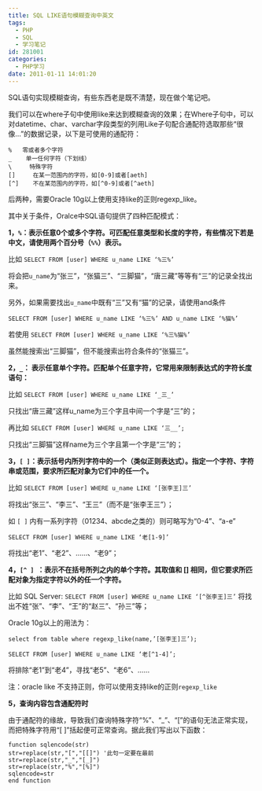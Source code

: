 ```yaml
---
title: SQL LIKE语句模糊查询中英文
tags:
  - PHP
  - SQL
  - 学习笔记
id: 281001
categories:
  - PHP学习
date: 2011-01-11 14:01:20
---
```



SQL语句实现模糊查询，有些东西老是既不清楚，现在做个笔记吧。

我们可以在where子句中使用like来达到模糊查询的效果；在Where子句中，可以对datetime、char、varchar字段类型的列用Like子句配合通配符选取那些“很像…”的数据记录，以下是可使用的通配符：

    %   零或者多个字符
    _    单一任何字符（下划线）
    \     特殊字符
    []     在某一范围内的字符，如[0-9]或者[aeth]  
    [^]    不在某范围内的字符，如[^0-9]或者[^aeth]

后两种，需要Oracle 10g以上使用支持like的正则regexp_like。

其中关于条件，Oralce中SQL语句提供了四种匹配模式：


**1，`%`：表示任意0个或多个字符。可匹配任意类型和长度的字符，有些情况下若是中文，请使用两个百分号（`%%`）表示。**

比如 `SELECT FROM [user] WHERE u_name LIKE ‘%三%’`

将会把`u_name`为“张三”，“张猫三”、“三脚猫”，“唐三藏”等等有“三”的记录全找出来。

另外，如果需要找出`u_name`中既有“三”又有“猫”的记录，请使用and条件

`SELECT FROM [user] WHERE u_name LIKE ‘%三%’ AND u_name LIKE ‘%猫%’`

若使用 `SELECT FROM [user] WHERE u_name LIKE ‘%三%猫%’`

虽然能搜索出“三脚猫”，但不能搜索出符合条件的“张猫三”。


**2，`_`： 表示任意单个字符。匹配单个任意字符，它常用来限制表达式的字符长度语句：**

比如 `SELECT FROM [user] WHERE u_name LIKE ‘_三_’`

只找出“唐三藏”这样u_name为三个字且中间一个字是“三”的；

再比如 `SELECT FROM [user] WHERE u_name LIKE ‘三__’;`

只找出“三脚猫”这样name为三个字且第一个字是“三”的；


**3，`[ ]`：表示括号内所列字符中的一个（类似正则表达式）。指定一个字符、字符串或范围，要求所匹配对象为它们中的任一个。**

比如 `SELECT FROM [user] WHERE u_name LIKE ‘[张李王]三’`

将找出“张三”、“李三”、“王三”（而不是“张李王三”）；

如 `[ ]` 内有一系列字符（01234、abcde之类的）则可略写为“0-4”、“a-e”

`SELECT FROM [user] WHERE u_name LIKE ‘老[1-9]’`

将找出“老1”、“老2”、……、“老9”；

**4，`[^ ] `：表示不在括号所列之内的单个字符。其取值和 [] 相同，但它要求所匹配对象为指定字符以外的任一个字符。**

比如 SQL Server: `SELECT FROM [user] WHERE u_name LIKE ‘[^张李王]三’`    将找出不姓“张”、“李”、“王”的“赵三”、“孙三”等；

Oracle 10g以上的用法为：

`select from table where regexp_like(name,’[张李王]三’);`

`SELECT FROM [user] WHERE u_name LIKE ‘老[^1-4]’;`

将排除“老1”到“老4”，寻找“老5”、“老6”、……

注：oracle like 不支持正则，你可以使用支持like的正则`regexp_like`


**5，查询内容包含通配符时**

由于通配符的缘故，导致我们查询特殊字符“%”、“_”、“[”的语句无法正常实现，而把特殊字符用“[ ]”括起便可正常查询。据此我们写出以下函数：

```
function sqlencode(str)
str=replace(str,"[","[[]") '此句一定要在最前
str=replace(str,"_","[_]")
str=replace(str,"%","[%]")
sqlencode=str
end function
```